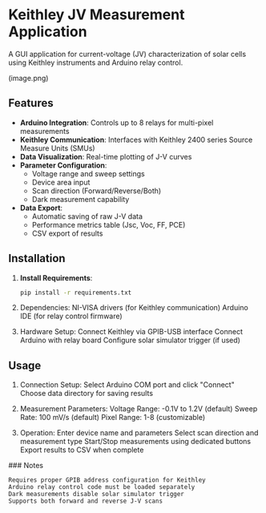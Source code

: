 # Keithley JV Measurement Application

A GUI application for current-voltage (JV) characterization of solar cells using Keithley instruments and Arduino relay control.

(image.png)

## Features

- **Arduino Integration**: Controls up to 8 relays for multi-pixel measurements
- **Keithley Communication**: Interfaces with Keithley 2400 series Source Measure Units (SMUs)
- **Data Visualization**: Real-time plotting of J-V curves
- **Parameter Configuration**:
  - Voltage range and sweep settings
  - Device area input
  - Scan direction (Forward/Reverse/Both)
  - Dark measurement capability
- **Data Export**:
  - Automatic saving of raw J-V data
  - Performance metrics table (Jsc, Voc, FF, PCE)
  - CSV export of results

## Installation

1. **Install Requirements**:

   ```bash
   pip install -r requirements.txt
   ```

2. Dependencies:
   NI-VISA drivers (for Keithley communication)
   Arduino IDE (for relay control firmware)

3. Hardware Setup:
   Connect Keithley via GPIB-USB interface
   Connect Arduino with relay board
   Configure solar simulator trigger (if used)

## Usage

1. Connection Setup:
   Select Arduino COM port and click "Connect"
   Choose data directory for saving results

2. Measurement Parameters:
   Voltage Range: -0.1V to 1.2V (default)
   Sweep Rate: 100 mV/s (default)
   Pixel Range: 1-8 (customizable)

3. Operation:
   Enter device name and parameters
   Select scan direction and measurement type
   Start/Stop measurements using dedicated buttons
   Export results to CSV when complete

### Notes

    Requires proper GPIB address configuration for Keithley
    Arduino relay control code must be loaded separately
    Dark measurements disable solar simulator trigger
    Supports both forward and reverse J-V scans
